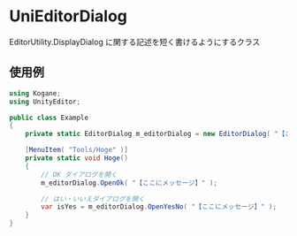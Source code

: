 # UniEditorDialog

EditorUtility.DisplayDialog に関する記述を短く書けるようにするクラス

## 使用例

```cs
using Kogane;
using UnityEditor;

public class Example
{
    private static EditorDialog m_editorDialog = new EditorDialog( "【ここにタイトル】" );

    [MenuItem( "Tools/Hoge" )]
    private static void Hoge()
    {
        // OK ダイアログを開く
        m_editorDialog.OpenOk( "【ここにメッセージ】" );

        // はい・いいえダイアログを開く
        var isYes = m_editorDialog.OpenYesNo( "【ここにメッセージ】" );
    }
}
```
